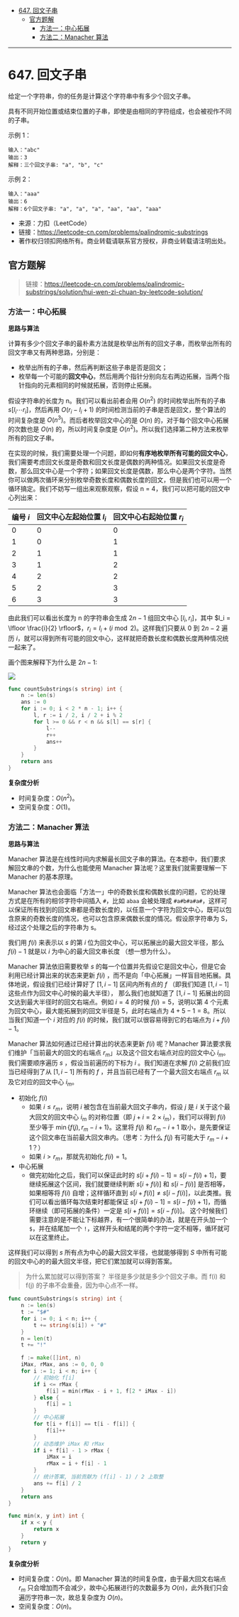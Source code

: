 - [647. 回文子串](#647-回文子串)
  - [官方题解](#官方题解)
    - [方法一：中心拓展](#方法一中心拓展)
    - [方法二：Manacher 算法](#方法二manacher-算法)

------------------------------

# 647. 回文子串

给定一个字符串，你的任务是计算这个字符串中有多少个回文子串。

具有不同开始位置或结束位置的子串，即使是由相同的字符组成，也会被视作不同的子串。
 

示例 1：

```
输入："abc"
输出：3
解释：三个回文子串: "a", "b", "c"
```

示例 2：

```
输入："aaa"
输出：6
解释：6个回文子串: "a", "a", "a", "aa", "aa", "aaa"
```

- 来源：力扣（LeetCode）
- 链接：https://leetcode-cn.com/problems/palindromic-substrings
- 著作权归领扣网络所有。商业转载请联系官方授权，非商业转载请注明出处。

## 官方题解

> 链接：https://leetcode-cn.com/problems/palindromic-substrings/solution/hui-wen-zi-chuan-by-leetcode-solution/

### 方法一：中心拓展

**思路与算法**

计算有多少个回文子串的最朴素方法就是枚举出所有的回文子串，而枚举出所有的回文字串又有两种思路，分别是：

- 枚举出所有的子串，然后再判断这些子串是否是回文；
- 枚举每一个可能的**回文中心**，然后用两个指针分别向左右两边拓展，当两个指针指向的元素相同的时候就拓展，否则停止拓展。

假设字符串的长度为 n。我们可以看出前者会用 $O(n^2)$ 的时间枚举出所有的子串 $s[l_i \cdots r_i]$，然后再用 $O(r_i - l_i + 1)$ 的时间检测当前的子串是否是回文，整个算法的时间复杂度是 $O(n^3)$。而后者枚举回文中心的是 $O(n)$ 的，对于每个回文中心拓展的次数也是 $O(n)$ 的，所以时间复杂度是 $O(n^2)$。所以我们选择第二种方法来枚举所有的回文子串。

在实现的时候，我们需要处理一个问题，即如何**有序地枚举所有可能的回文中心**，我们需要考虑回文长度是奇数和回文长度是偶数的两种情况。如果回文长度是奇数，那么回文中心是一个字符；如果回文长度是偶数，那么中心是两个字符。当然你可以做两次循环来分别枚举奇数长度和偶数长度的回文，但是我们也可以用一个循环搞定。我们不妨写一组出来观察观察，假设 n = 4，我们可以把可能的回文中心列出来：


| 编号 $i$ | 回文中心左起始位置 $l_i$ | 回文中心右起始位置 $r_i$ |
| :------- | :----------------------- | :----------------------- |
| 0        | 0                        | 0                        |
| 1        | 0                        | 1                        |
| 2        | 1                        | 1                        |
| 3        | 1                        | 2                        |
| 4        | 2                        | 2                        |
| 5        | 2                        | 3                        |
| 6        | 3                        | 3                        |

由此我们可以看出长度为 n 的字符串会生成 $2n-1$ 组回文中心 $[l_i, r_i]$，其中 $l_i = \lfloor \frac{i}{2} \rfloor$，$r_i = l_i + (i \bmod 2)$。这样我们只要从 $0$ 到 $2n - 2$ 遍历 $i$，就可以得到所有可能的回文中心，这样就把奇数长度和偶数长度两种情况统一起来了。

画个图来解释下为什么是 $2n-1$:

![](assets/no_0647_palindromic_substrings1.png)

```go
func countSubstrings(s string) int {
    n := len(s)
    ans := 0
    for i := 0; i < 2 * n - 1; i++ {
        l, r := i / 2, i / 2 + i % 2
        for l >= 0 && r < n && s[l] == s[r] {
            l--
            r++
            ans++
        }
    }
    return ans
}
```

**复杂度分析**

- 时间复杂度：$O(n^2)$。
- 空间复杂度：$O(1)$。


### 方法二：Manacher 算法

**思路与算法**

Manacher 算法是在线性时间内求解最长回文子串的算法。在本题中，我们要求解回文串的个数，为什么也能使用 Manacher 算法呢？这里我们就需要理解一下 Manacher 的基本原理。

Manacher 算法也会面临「方法一」中的奇数长度和偶数长度的问题，它的处理方式是在所有的相邻字符中间插入 `#`，比如 `abaa` 会被处理成 `#a#b#a#a#`，这样可以保证所有找到的回文串都是奇数长度的，以任意一个字符为回文中心，既可以包含原来的奇数长度的情况，也可以包含原来偶数长度的情况。假设原字符串为 S，经过这个处理之后的字符串为 s。

我们用 $f(i)$  来表示以 $s$  的第 $i$  位为回文中心，可以拓展出的最大回文半径，那么 $f(i) - 1$  就是以 $i$  为中心的最大回文串长度 （想一想为什么）。

Manacher 算法依旧需要枚举 $s$  的每一个位置并先假设它是回文中心，但是它会利用已经计算出来的状态来更新 $f(i)$ ，而不是向「中心拓展」一样盲目地拓展。具体地说，假设我们已经计算好了 $[1, i - 1]$  区间内所有点的 $f$ （即我们知道 $[1, i - 1]$  这些点作为回文中心时候的最大半径）， 那么我们也就知道了 $[1, i - 1]$  拓展出的回文达到最大半径时的回文右端点。例如 $i = 4$ 的时候 $f(i) = 5$，说明以第 4 个元素为回文中心，最大能拓展到的回文半径是 5，此时右端点为 $4 + 5 - 1 = 8$。所以当我们知道一个 $i$  对应的 $f(i)$  的时候，我们就可以很容易得到它的右端点为 $i + f(i) - 1$。

Manacher 算法如何通过已经计算出的状态来更新 $f(i)$  呢？Manacher 算法要求我们维护「当前最大的回文的右端点 $r_m$」以及这个回文右端点对应的回文中心 $i_m$。我们需要顺序遍历 $s$ ，假设当前遍历的下标为 $i$ 。我们知道在求解 $f(i)$ 之前我们应当已经得到了从 $[1, i - 1]$  所有的 $f$ ，并且当前已经有了一个最大回文右端点 $r_m$ 以及它对应的回文中心 $i_m$。

- 初始化 $f(i)$ 
    - 如果 $i \leq r_m$，说明 $i$  被包含在当前最大回文子串内，假设 $j$  是 $i$  关于这个最大回文的回文中心 $i_m$ 的对称位置（即 $j + i = 2 \times i_m$），我们可以得到 $f(i)$ 至少等于 $\min\{f(j), r_m - i + 1\}$。这里将 $f(j)$ 和 $r_m - i + 1$ 取小，是先要保证这个回文串在当前最大回文串内。（思考：为什么 $f(j)$ 有可能大于 $r_m - i + 1$？） 
    - 如果 $i > r_m$，那就先初始化 $f(i) = 1$。
- 中心拓展
    - 做完初始化之后，我们可以保证此时的 $s[i + f(i) - 1] = s[i - f(i) + 1]$，要继续拓展这个区间，我们就要继续判断 $s[i + f(i)]$ 和 $s[i - f(i)]$ 是否相等，如果相等将 $f(i)$ 自增；这样循环直到 $s[i + f(i)] \neq s[i - f(i)]$，以此类推。我们可以看出循环每次结束时都能保证 $s[i + f(i) - 1] = s[i - f(i) + 1]$，而循环继续（即可拓展的条件）一定是 $s[i + f(i)] = s[i - f(i)]$。 这个时候我们需要注意的是不能让下标越界，有一个很简单的办法，就是在开头加一个 `$`，并在结尾加一个 `!`，这样开头和结尾的两个字符一定不相等，循环就可以在这里终止。

这样我们可以得到 $s$  所有点为中心的最大回文半径，也就能够得到 $S$ 中所有可能的回文中心的的最大回文半径，把它们累加就可以得到答案。

> 为什么累加就可以得到答案？
> 半径是多少就是多少个回文子串。而 f(i) 和 f(j) 的子串不会重叠，因为中心点不一样。

```go
func countSubstrings(s string) int {
    n := len(s)
    t := "$#"
    for i := 0; i < n; i++ {
        t += string(s[i]) + "#"
    }
    n = len(t)
    t += "!"

    f := make([]int, n)
    iMax, rMax, ans := 0, 0, 0
    for i := 1; i < n; i++ {
        // 初始化 f[i]
        if i <= rMax {
            f[i] = min(rMax - i + 1, f[2 * iMax - i])
        } else {
            f[i] = 1
        }
        // 中心拓展
        for t[i + f[i]] == t[i - f[i]] {
            f[i]++
        }
        // 动态维护 iMax 和 rMax
        if i + f[i] - 1 > rMax {
            iMax = i
            rMax = i + f[i] - 1
        }
        // 统计答案, 当前贡献为 (f[i] - 1) / 2 上取整
        ans += f[i] / 2
    }
    return ans
}

func min(x, y int) int {
    if x < y {
        return x
    }
    return y
}
```

**复杂度分析**

- 时间复杂度：$O(n)$。即 Manacher 算法的时间复杂度，由于最大回文右端点 $r_m$ 只会增加而不会减少，故中心拓展进行的次数最多为 $O(n)$，此外我们只会遍历字符串一次，故总复杂度为 $O(n)$。
- 空间复杂度：$O(n)$。
